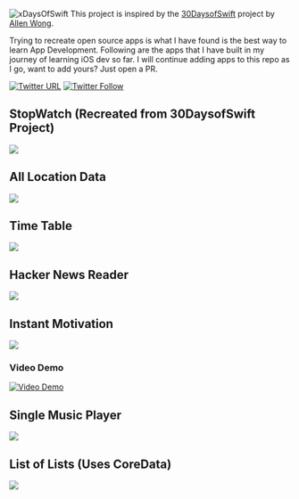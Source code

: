 ![xDaysOfSwift](http://imgur.com/TQkIk4k.png)
This project is inspired by the [30DaysofSwift](https://github.com/allenwong/30DaysofSwift) project by [Allen Wong](https://twitter.com/creativewang).

Trying to recreate open source apps is what I have found is the best way to learn App Development. Following are the apps that I have built in my journey of learning iOS dev so far. I will continue adding apps to this repo as I go, want to add yours? Just open a PR.

[![Twitter URL](https://img.shields.io/twitter/url/http/shields.io.svg?style=social)](https://twitter.com/intent/tweet?text=https://github.com/nashvail/X-Days-of-Swift)
[![Twitter Follow](https://img.shields.io/twitter/follow/nashvail.svg?style=social)](https://twitter.com/nashvail)

## StopWatch (Recreated from 30DaysofSwift Project) ##
![](http://imgur.com/re5V234.gif)

## All Location Data ##
![](http://imgur.com/1x1EN45.png)

## Time Table ##
![](http://imgur.com/44jApek.gif)

## Hacker News Reader ##
![](http://imgur.com/aZNBfEA.gif)

## Instant  Motivation ##
![](http://imgur.com/gJybZpR.gif)
### Video Demo ###
[![Video Demo](https://img.youtube.com/vi/Wpm_IoF5AVA/0.jpg)](https://www.youtube.com/watch?v=Wpm_IoF5AVA)

## Single Music Player ##
![](http://imgur.com/vSKr6ke.gif)

## List of Lists (Uses CoreData) ##
![](http://imgur.com/ErhyFmv.gif)
